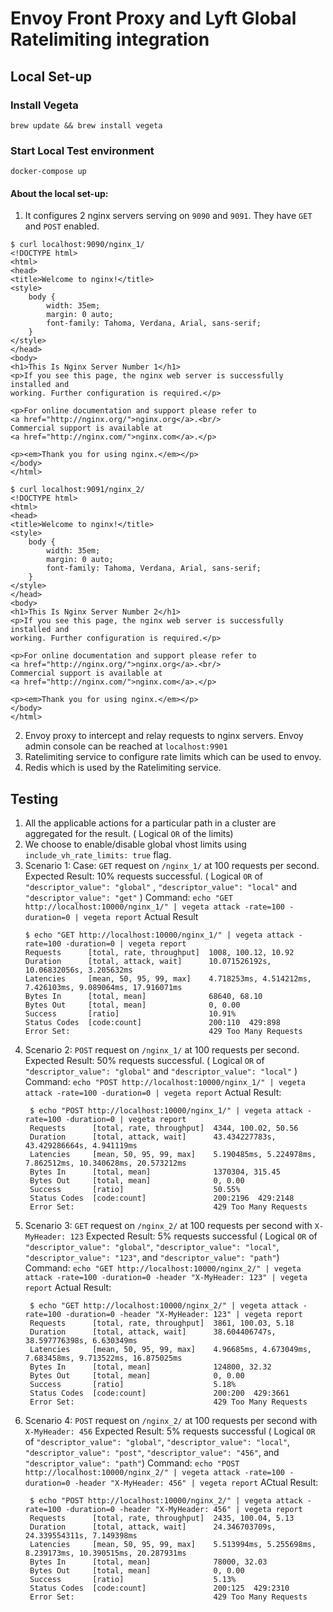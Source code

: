 # Envoy Front Proxy and Lyft Global Ratelimiting integration


## Local Set-up

### Install Vegeta
```
brew update && brew install vegeta
```

### Start Local Test environment

```
docker-compose up
```

#### About the local set-up:

1. It configures 2 nginx servers serving on `9090` and `9091`. They have `GET` and `POST` enabled. 
```
$ curl localhost:9090/nginx_1/
<!DOCTYPE html>
<html>
<head>
<title>Welcome to nginx!</title>
<style>
    body {
        width: 35em;
        margin: 0 auto;
        font-family: Tahoma, Verdana, Arial, sans-serif;
    }
</style>
</head>
<body>
<h1>This Is Nginx Server Number 1</h1>
<p>If you see this page, the nginx web server is successfully installed and
working. Further configuration is required.</p>

<p>For online documentation and support please refer to
<a href="http://nginx.org/">nginx.org</a>.<br/>
Commercial support is available at
<a href="http://nginx.com/">nginx.com</a>.</p>

<p><em>Thank you for using nginx.</em></p>
</body>
</html>

```
```
$ curl localhost:9091/nginx_2/
<!DOCTYPE html>
<html>
<head>
<title>Welcome to nginx!</title>
<style>
    body {
        width: 35em;
        margin: 0 auto;
        font-family: Tahoma, Verdana, Arial, sans-serif;
    }
</style>
</head>
<body>
<h1>This Is Nginx Server Number 2</h1>
<p>If you see this page, the nginx web server is successfully installed and
working. Further configuration is required.</p>

<p>For online documentation and support please refer to
<a href="http://nginx.org/">nginx.org</a>.<br/>
Commercial support is available at
<a href="http://nginx.com/">nginx.com</a>.</p>

<p><em>Thank you for using nginx.</em></p>
</body>
</html>

```

2. Envoy proxy to intercept and relay requests to nginx servers. Envoy admin console can be reached at `localhost:9901`
3. Ratelimiting service to configure rate limits which can be used to envoy. 
4. Redis which is used by the Ratelimiting service.


## Testing

1. All the applicable actions for a particular path in a cluster are aggregated for the result. ( Logical `OR` of the limits)
2. We choose to enable/disable global vhost limits using `include_vh_rate_limits: true` flag. 
3. Scenario 1: 
    Case: `GET` request on `/nginx_1/` at 100 requests per second. 
    Expected Result: 10% requests successful. ( Logical `OR` of `"descriptor_value": "global"` , `"descriptor_value": "local"`  and `"descriptor_value": "get"` )
    Command: `echo "GET http://localhost:10000/nginx_1/" | vegeta attack -rate=100 -duration=0 | vegeta report`
    Actual Result
    ```
    $ echo "GET http://localhost:10000/nginx_1/" | vegeta attack -rate=100 -duration=0 | vegeta report
    Requests      [total, rate, throughput]  1008, 100.12, 10.92
    Duration      [total, attack, wait]      10.071526192s, 10.06832056s, 3.205632ms
    Latencies     [mean, 50, 95, 99, max]    4.718253ms, 4.514212ms, 7.426103ms, 9.089064ms, 17.916071ms
    Bytes In      [total, mean]              68640, 68.10
    Bytes Out     [total, mean]              0, 0.00
    Success       [ratio]                    10.91%
    Status Codes  [code:count]               200:110  429:898  
    Error Set:                               429 Too Many Requests

    ```
4. Scenario 2:  `POST` request on `/nginx_1/` at 100 requests per second. 
   Expected Result: 50% requests successful. ( Logical `OR` of `"descriptor_value": "global"` and `"descriptor_value": "local"` )
   Command: `echo "POST http://localhost:10000/nginx_1/" | vegeta attack -rate=100 -duration=0 | vegeta report`
   Actual Result: 
   ```
    $ echo "POST http://localhost:10000/nginx_1/" | vegeta attack -rate=100 -duration=0 | vegeta report
    Requests      [total, rate, throughput]  4344, 100.02, 50.56
    Duration      [total, attack, wait]      43.434227783s, 43.429286664s, 4.941119ms
    Latencies     [mean, 50, 95, 99, max]    5.190485ms, 5.224978ms, 7.862512ms, 10.340628ms, 20.573212ms
    Bytes In      [total, mean]              1370304, 315.45
    Bytes Out     [total, mean]              0, 0.00
    Success       [ratio]                    50.55%
    Status Codes  [code:count]               200:2196  429:2148  
    Error Set:                               429 Too Many Requests

   ```
5. Scenario 3: `GET` request on `/nginx_2/` at 100 requests per second with `X-MyHeader: 123`
   Expected Result: 5% requests successful ( Logical `OR` of `"descriptor_value": "global"`, `"descriptor_value": "local"`, `"descriptor_value": "123"`, and `"descriptor_value": "path"`)
   Command: `echo "GET http://localhost:10000/nginx_2/" | vegeta attack -rate=100 -duration=0 -header "X-MyHeader: 123" | vegeta report`
   Actual Result: 
   ```
    $ echo "GET http://localhost:10000/nginx_2/" | vegeta attack -rate=100 -duration=0 -header "X-MyHeader: 123" | vegeta report
    Requests      [total, rate, throughput]  3861, 100.03, 5.18
    Duration      [total, attack, wait]      38.604406747s, 38.597776398s, 6.630349ms
    Latencies     [mean, 50, 95, 99, max]    4.96685ms, 4.673049ms, 7.683458ms, 9.713522ms, 16.875025ms
    Bytes In      [total, mean]              124800, 32.32
    Bytes Out     [total, mean]              0, 0.00
    Success       [ratio]                    5.18%
    Status Codes  [code:count]               200:200  429:3661  
    Error Set:                               429 Too Many Requests  
   ```
6. Scenario 4: `POST` request on `/nginx_2/` at 100 requests per second with `X-MyHeader: 456`
   Expected Result: 5% requests successful ( Logical `OR` of `"descriptor_value": "global"`, `"descriptor_value": "local"`, `"descriptor_value": "post"`, `"descriptor_value": "456"`, and `"descriptor_value": "path"`)
   Command: `echo "POST http://localhost:10000/nginx_2/" | vegeta attack -rate=100 -duration=0 -header "X-MyHeader: 456" | vegeta report`
   ACtual Result: 
   ```
    $ echo "POST http://localhost:10000/nginx_2/" | vegeta attack -rate=100 -duration=0 -header "X-MyHeader: 456" | vegeta report
    Requests      [total, rate, throughput]  2435, 100.04, 5.13
    Duration      [total, attack, wait]      24.346703709s, 24.339554311s, 7.149398ms
    Latencies     [mean, 50, 95, 99, max]    5.513994ms, 5.255698ms, 8.239173ms, 10.390515ms, 20.287931ms
    Bytes In      [total, mean]              78000, 32.03
    Bytes Out     [total, mean]              0, 0.00
    Success       [ratio]                    5.13%
    Status Codes  [code:count]               200:125  429:2310  
    Error Set:                               429 Too Many Requests

   ```

